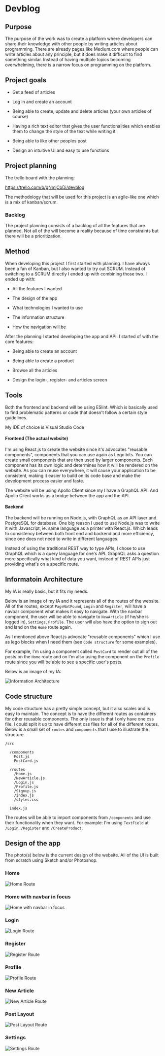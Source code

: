# Devblog

## Purpose
The purpose of the work was to create a platform where developers can share their knowledge with other people by writing articles about programming. There are already pages like Medium.com where people can write articles about any principle, but it does make it difficult to find something similar.
Instead of having multiple topics becoming overwhelming, there is a narrow focus on programming on the platform.

  
## Project goals


* Get a feed of articles

* Log in and create an account

* Being able to create, update and delete articles (your own articles of course)

* Having a rich text editor that gives the user functionalities which enables them to change the style of the text while writing it

* Being able to like other peoples post

* Design an intuitive UI and easy to use functions

  

## Project planning  

The trello board with the planning:

https://trello.com/b/gNmjCoDi/devblog
  

The methodology that will be used for this project is an agile-like one which is a mix of kanban/scrum.

  

### Backlog

The project planning consists of a backlog of all the features that are planned. Not all of the will become a reality because of time constraints but there will be a prioritization.

  

## Method

When developing this project I first started with planning. I have always been a fan of Kanban, but I also wanted to try out SCRUM. Instead of switching to a SCRUM directly I ended up with combining those two. I ended up with:


* All the features I wanted

* The design of the app

* What technologies I wanted to use

* The information structure

* How the navigation will be

  

After the planning I started developing the app and API. I started of with the core features:

* Being able to create an account

* Being able to create a product

* Browse all the articles

* Design the login-, register- and articles screen

## Tools

Both the frontend and backend will be using ESlint. Which is basically used to find problematic patterns or code that doesn't follow a certain style guidelines.

My IDE of choice is Visual Studio Code

#### Frontend (The actual website)

I'm using React.js to create the website since it's advocates "reusable components", components that you can use again as Lego bits. You can create small components that are then used by larger components. Each component has its own logic and determines how it will be rendered on the website. As you can reuse everywhere, it will cause your application to be consistent, making it easier to build on its code base and make the development process easier and faste.

The website will be using Apollo Client since my I have a GraphQL API. And Apollo Client works as a bridge between the app and the API.

#### Backend

The backend will be running on Node.js, with GraphQL as an API layer and PostgreSQL for database. One big reason I used to use Node.js was to write it with Javascript, ie. same language as a printer with React.js. Which leads to consistency between both front end and backend and more efficiency, since one does not need to write in different languages.

Instead of using the traditional REST way to type APIs, I chose to use GraphQL which is a query language for one's API. GraphQL asks a question more specifically what kind of data you want, instead of REST APIs just providing what's on a specific route.

## Informatoin Architecture
My IA is really basic, but it fits my needs.

Below is an image of my IA and it represents all of the routes of the website. All of the routes, except `PageNotFound`, `Login` and `Register`, will have a navbar component what makes it easy to navigate. With the navbar component, the user will be able to navigate to `NewArticle` (if he/she is logged in), `Settings`, `Profile`. The user will also have the option to sign out and land on the `Home` route again.

As I mentioned above React.js advocate "reusable components" which I use as lego blocks when I need them (see `Code structure` for some examples).

For example, I'm using a component called `PostCard` to render out all of the posts on the `Home` route and on I'm also using the component on the `Profile` route since you will be able to see a specific user's posts. 

Below is an image of my IA:

![Information Architecture](https://i.imgur.com/oZdnWiI.jpg)


## Code structure

My code structure has a pretty simple concept, but it also scales and is easy to maintain. The concept is to have the different routes as containers for other reusable components. The only issue is that I only have one css file. I could split it up to have different css files for all of the different routes. Below is a small set of `routes` and `components` that I use to illustrate the structure.

```
/src  

  /components  
    Post.js
    PostCard.js

  /routes  
    /Home.js
    /NewArticle.js
    /Login.js
    /Profile.js
    /Signup.js
    /index.js
    /styles.css

  index.js   

```
The routes will be able to import components from `/components` and use their functionality when they want. For example: I'm using `TextField` at `/Login`, `/Register` and `/CreateProduct`. 
  
## Design of the app

The photo(s) below is the current design of the website. All of the UI is built from scratch using Sketch and/or Photoshop.

### Home
![Home Route](https://i.imgur.com/m4hUxF6.jpg)

### Home with navbar in focus
![Home with navbar in focus](https://i.imgur.com/p4JHao1.jpg)

### Login
![Login Route](https://i.imgur.com/OpbngNW.png)

### Register
![Register Route](https://i.imgur.com/iNCcawb.png)

### Profile
![Profile Route](https://i.imgur.com/XQjMl8i.jpg)

### New Article
![New Article Route](https://i.imgur.com/MDebmdN.png)

### Post Layout
![Post Layout Route](https://i.imgur.com/Eisek4L.jpg)

### Settings
![Settings Route](https://i.imgur.com/1HUpnxC.png)
